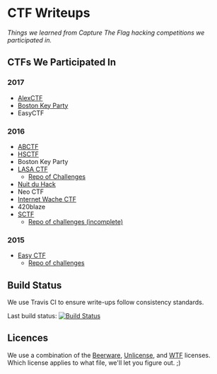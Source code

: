 # CTF Writeups

*Things we learned from Capture The Flag hacking competitions we participated in.*

## CTFs We Participated In

### 2017
* [AlexCTF](https://ctf.oddcoder.com/)
* [Boston Key Party](http://bostonkey.party/)
* EasyCTF

### 2016
* [ABCTF](http://abctf.xyz/)
* [HSCTF](https://compete.hsctf.com/)
* Boston Key Party
* [LASA CTF](https://lasactf.com/)
  * [Repo of Challenges](https://github.com/LASACTF/LASACTF-Problems/tree/master/Problems)
* [Nuit du Hack](https://quals.nuitduhack.com/)
* Neo CTF
* [Internet Wache CTF](https://ctf.internetwache.org/)
* 420blaze
* [SCTF](https://compete.sctf.io/2016q1/index.php)
  * [Repo of challenges (incomplete)](https://github.com/failedxyz/sctf-2016q1)

### 2015

* [Easy CTF](http://easyctf.com/)
  * [Repo of challenges](https://writeups.easyctf.com/)

## Build Status

We use Travis CI to ensure write-ups follow consistency standards.

Last build status: [![Build Status](https://travis-ci.org/HackThisSite/CTF-Writeups.svg?branch=master)](https://travis-ci.org/HackThisSite/CTF-Writeups)

## Licences

We use a combination of the [Beerware](https://tldrlegal.com/license/beerware-license), [Unlicense](http://unlicense.org), and [WTF](http://www.wtfpl.net/txt/copying) licenses. Which license applies to what file, we'll let you figure out. ;)
